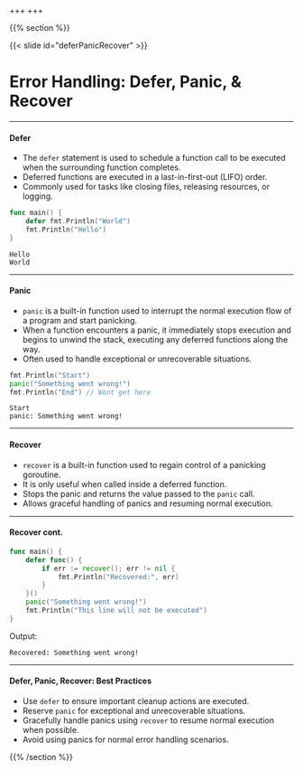 +++
+++

{{% section %}}

{{< slide id="deferPanicRecover" >}}
# Error Handling: Defer, Panic, & Recover

---

#### Defer
- The `defer` statement is used to schedule a function call to be executed when the surrounding function completes.
- Deferred functions are executed in a last-in-first-out (LIFO) order.
- Commonly used for tasks like closing files, releasing resources, or logging.

```go
func main() {
    defer fmt.Println("World")
    fmt.Println("Hello")
}
```
```
Hello
World
```
---

#### Panic
- `panic` is a built-in function used to interrupt the normal execution flow of a program and start panicking.
- When a function encounters a panic, it immediately stops execution and begins to unwind the stack, executing any deferred functions along the way.
- Often used to handle exceptional or unrecoverable situations.

```go
fmt.Println("Start")
panic("Something went wrong!")
fmt.Println("End") // Wont get here
```
```
Start
panic: Something went wrong!
```
---

#### Recover
- `recover` is a built-in function used to regain control of a panicking goroutine.
- It is only useful when called inside a deferred function.
- Stops the panic and returns the value passed to the `panic` call.
- Allows graceful handling of panics and resuming normal execution.

---
#### Recover cont.

```go
func main() {
    defer func() {
        if err := recover(); err != nil {
            fmt.Println("Recovered:", err)
        }
    }()
    panic("Something went wrong!")
    fmt.Println("This line will not be executed")
}
```
Output:
```
Recovered: Something went wrong!
```
---

#### Defer, Panic, Recover: Best Practices
- Use `defer` to ensure important cleanup actions are executed.
- Reserve `panic` for exceptional and unrecoverable situations.
- Gracefully handle panics using `recover` to resume normal execution when possible.
- Avoid using panics for normal error handling scenarios.


{{% /section %}}